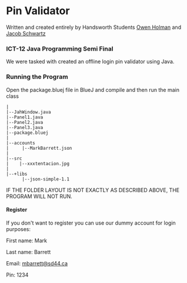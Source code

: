 # Pin Validator

Written and created entirely by Handsworth Students [Owen Holman](https://owenholman.com) and [Jacob Schwartz](https://jacob-schwartz.com)

### ICT-12 Java Programming Semi Final

We were tasked with created an offline login pin validator using Java.

### Running the Program
Open the package.bluej file in BlueJ and compile and then run the main class

```
|
|--JahWindow.java
|--Panel1.java
|--Panel2.java
|--Panel3.java
|--package.bluej
|
|--accounts
|     |--MarkBarrett.json
|
|--src
|    |--xxxtentacion.jpg
|
|--+libs
      |--json-simple-1.1
```

IF THE FOLDER LAYOUT IS NOT EXACTLY AS DESCRIBED ABOVE, THE PROGRAM WILL NOT RUN.

#### Register

If you don't want to register you can use our dummy account for login purposes:

First name: Mark

Last name: Barrett

Email: mbarrett@sd44.ca

Pin: 1234